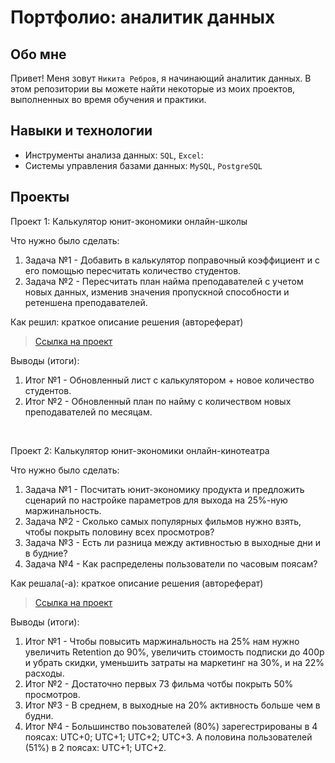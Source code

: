 # Портфолио: аналитик данных

## Обо мне 

Привет! Меня зовут ``Никита Ребров``, я начинающий аналитик данных. 
В этом репозитории вы можете найти некоторые из моих проектов, выполненных во время обучения и практики.
<br>

## Навыки и технологии
- Инструменты анализа данных: ``SQL``, ``Excel``: 
- Системы управления базами данных: ``MySQL``, ``PostgreSQL``


## Проекты
<p> Проект 1: Калькулятор юнит-экономики онлайн-школы</p>
<p>Что нужно было сделать:<p>
<ol>
  <li>Задача №1 - Добавить в калькулятор поправочный коэффициент и с его помощью пересчитать количество студентов.</li> 
  <li>Задача №2 - Пересчитать план найма преподавателей с учетом новых данных, изменив значения пропускной способности и ретеншена преподавателей.</li>
</ol>

<p>Как решил: краткое описание решения (автореферат)<p>
  
> <a href="https://github.com/Nikita98-RV/data-analyst/blob/main/folder/%D0%9F%D1%80%D0%BE%D0%B5%D0%BA%D1%82%20%E2%84%961%20%D0%9A%D0%B0%D0%BB%D1%8C%D0%BA%D1%83%D0%BB%D1%8F%D1%82%D0%BE%D1%80.xlsx">Ссылка на проект</a>  

<p>Выводы (итоги):<p>
<ol>
  <li>Итог №1 - Обновленный лист с калькулятором + новое количество студентов.</li>
  <li>Итог №2 - Обновленный план по найму с количеством новых преподавателей по месяцам.</li>
</ol>
<br> 

<p> Проект 2: Калькулятор юнит-экономики онлайн-кинотеатра</p>
<p>Что нужно было сделать:<p>
<ol>
  <li>Задача №1 - Посчитать юнит-экономику продукта и предложить сценарий по настройке параметров для выхода на 25%-ную маржинальность.</li>
  <li>Задача №2 - Сколько самых популярных фильмов нужно взять, чтобы покрыть половину всех просмотров? </li>
  <li>Задача №3 - Есть ли разница между активностью в выходные дни и в будние? </li>
  <li>Задача №4 - Как распределены пользователи по часовым поясам? </li>
</ol>

<p>Как решала(-а): краткое описание решения (автореферат)<p>

> <a href="https://github.com/Nikita98-RV/data-analyst/tree/main/folder/%D0%BF%D0%BE%D1%80%D0%B5%D0%BA%D1%82%202">Ссылка на проект</a>
 
<p>Выводы (итоги):<p>
<ol>
  <li>Итог №1 - Чтобы повысить маржинальность на 25% нам нужно увеличить Retention до 90%, увеличить стоимость подписки до 400р и убрать скидки, уменьшить затраты на маркетинг на 30%, и на 22% расходы. </li>
  <li>Итог №2 - Достаточно первых 73 фильма чотбы покрыть 50% просмотров. </li>
  <li>Итог №3 - В среднем, в выходные на 20% активность больше чем в будни. </li>
  <li>Итог №4 - Большинство поьзователей (80%) зарегестрированы в 4 поясах: UTC+0; UTC+1; UTC+2; UTC+3. А половина пользователей (51%) в 2 поясах: UTC+1; UTC+2. </li>
</ol>
<br> 



